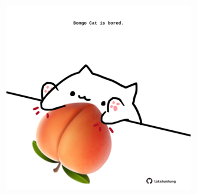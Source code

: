 <!-- built at 19/06/2024, 04:00:40 UTC -->
<p align="center">
  <img width="500" height="500" src="./ReadmeImage.svg">
</p>
